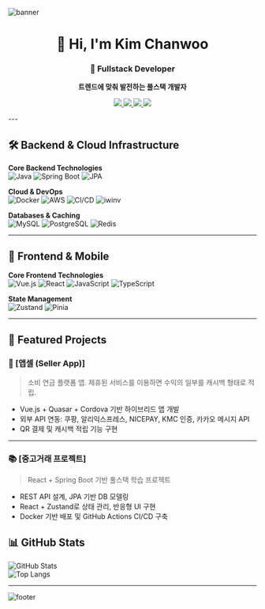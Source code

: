 <!-- 배너 이미지 -->
![banner](https://capsule-render.vercel.app/api?type=waving&color=0:4FACFE,100:00F2FE&height=200&section=header&text=Kim%20Chanwoo%20🚀&fontSize=40&fontColor=ffffff&animation=twinkling&fontAlignY=35)
<div align="center">
  <h1>👋 Hi, I'm Kim Chanwoo</h1>
  <h3>🚀 Fullstack Developer</h3>
  <p><b>트렌드에 맞춰 발전하는 풀스택 개발자</b></p>
  
  <p>
<a href="https://portfolio-chanwoo.vercel.app">
  <img src="https://img.shields.io/badge/Portfolio-000000?style=for-the-badge&logo=vercel&logoColor=white"/>
</a>
    <a href="https://github.com/sap06096">
      <img src="https://img.shields.io/badge/GitHub-181717?style=for-the-badge&logo=github&logoColor=white"/>
    </a>
    <a href="https://sap06096.tistory.com/">
      <img src="https://img.shields.io/badge/Blog-FF5722?style=for-the-badge&logo=blog&logoColor=white"/>
    </a>
    <a href="mailto:gimchanu141@gmail.com">
      <img src="https://img.shields.io/badge/Email-D14836?style=for-the-badge&logo=gmail&logoColor=white"/>
    </a>
  </p>
</div>
---


## 🛠 Backend & Cloud Infrastructure  

**Core Backend Technologies**  
![Java](https://img.shields.io/badge/Java-007396?style=for-the-badge&logo=openjdk&logoColor=white)
![Spring Boot](https://img.shields.io/badge/SpringBoot-6DB33F?style=for-the-badge&logo=springboot&logoColor=white)
![JPA](https://img.shields.io/badge/JPA-59666C?style=for-the-badge&logo=hibernate&logoColor=white)

**Cloud & DevOps**  
![Docker](https://img.shields.io/badge/Docker-2496ED?style=for-the-badge&logo=docker&logoColor=white)
![AWS](https://img.shields.io/badge/AWS-232F3E?style=for-the-badge&logo=amazonaws&logoColor=white)
![CI/CD](https://img.shields.io/badge/CI%2FCD-2088FF?style=for-the-badge&logo=githubactions&logoColor=white)
![iwinv](https://img.shields.io/badge/iwinv-0F2C55?style=for-the-badge&logo=cloudflare&logoColor=white)

**Databases & Caching**  
![MySQL](https://img.shields.io/badge/MySQL-4479A1?style=for-the-badge&logo=mysql&logoColor=white)
![PostgreSQL](https://img.shields.io/badge/PostgreSQL-4169E1?style=for-the-badge&logo=postgresql&logoColor=white)
![Redis](https://img.shields.io/badge/Redis-DC382D?style=for-the-badge&logo=redis&logoColor=white)

---

## 🎨 Frontend & Mobile  

**Core Frontend Technologies**  
![Vue.js](https://img.shields.io/badge/Vue.js-4FC08D?style=for-the-badge&logo=vue.js&logoColor=white)
![React](https://img.shields.io/badge/React-61DAFB?style=for-the-badge&logo=react&logoColor=black)
![JavaScript](https://img.shields.io/badge/JavaScript-F7DF1E?style=for-the-badge&logo=javascript&logoColor=black)
![TypeScript](https://img.shields.io/badge/TypeScript-3178C6?style=for-the-badge&logo=typescript&logoColor=white)

**State Management**  
![Zustand](https://img.shields.io/badge/Zustand-000000?style=for-the-badge&logo=react&logoColor=white)
![Pinia](https://img.shields.io/badge/Pinia-F9DC3E?style=for-the-badge&logo=vue.js&logoColor=black)

---

## 🚀 Featured Projects  

### 🛒 [앱셀 (Seller App)]  
> 소비 연금 플랫폼 앱. 제휴된 서비스를 이용하면 수익의 일부를 캐시백 형태로 적립.  
- Vue.js + Quasar + Cordova 기반 하이브리드 앱 개발  
- 외부 API 연동: 쿠팡, 알리익스프레스, NICEPAY, KMC 인증, 카카오 메시지 API  
- QR 결제 및 캐시백 적립 기능 구현  

---

### 📚 [중고거래 프로젝트]
> React + Spring Boot 기반 풀스택 학습 프로젝트  
- REST API 설계, JPA 기반 DB 모델링  
- React + Zustand로 상태 관리, 반응형 UI 구현  
- Docker 기반 배포 및 GitHub Actions CI/CD 구축  

## 📊 GitHub Stats  

![GitHub Stats](https://github-readme-stats.vercel.app/api?username=sap06096&show_icons=true&theme=tokyonight)  
![Top Langs](https://github-readme-stats.vercel.app/api/top-langs/?username=sap06096&layout=compact&theme=tokyonight)  

---

<!-- 푸터 배너 -->
![footer](https://capsule-render.vercel.app/api?type=waving&color=0:00F2FE,100:4FACFE&height=150&section=footer)

